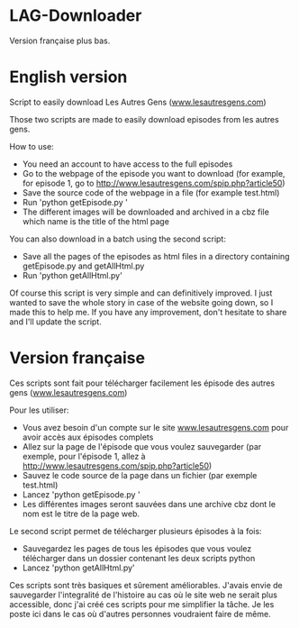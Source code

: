 LAG-Downloader
==============

Version française plus bas.

English version
===============

Script to easily download Les Autres Gens (www.lesautresgens.com)


Those two scripts are made to easily download episodes from les autres gens.

How to use:

 - You need an account to have access to the full episodes
 - Go to the webpage of the episode you want to download (for example, for episode 1, go to http://www.lesautresgens.com/spip.php?article50)
 - Save the source code of the webpage in a file (for example test.html)
 - Run 'python getEpisode.py <filename>'
 - The different images will be downloaded and archived in a cbz file which name is the title of the html page

You can also download in a batch using the second script:
 - Save all the pages of the episodes as html files in a directory containing getEpisode.py and getAllHtml.py
 - Run 'python getAllHtml.py'

Of course this script is very simple and can definitively improved. I just wanted to save the whole story in case of the website going down, so I made this to help me. If you have any improvement, don't hesitate to share and I'll update the script.

 Version française
 =================

Ces scripts sont fait pour télécharger facilement les épisode des autres gens (www.lesautresgens.com)

Pour les utiliser:
 - Vous avez besoin d'un compte sur le site www.lesautresgens.com pour avoir accès aux épisodes complets
 - Allez sur la page de l'épisode que vous voulez sauvegarder (par exemple, pour l'épisode 1, allez à http://www.lesautresgens.com/spip.php?article50)
 - Sauvez le code source de la page dans un fichier (par exemple test.html)
 - Lancez 'python getEpisode.py <nom du fichier>'
 - Les différentes images seront sauvées dans une archive cbz dont le nom est le titre de la page web.

Le second script permet de télécharger plusieurs épisodes à la fois:
 - Sauvegardez les pages de tous les épisodes que vous voulez télécharger dans un dossier contenant les deux scripts python
 - Lancez 'python getAllHtml.py'

Ces scripts sont très basiques et sûrement améliorables. J'avais envie de sauvegarder l'integralité de l'histoire au cas où le site web ne serait plus accessible, donc j'ai créé ces scripts pour me simplifier la tâche. Je les poste ici dans le cas où d'autres personnes voudraient faire de même.


